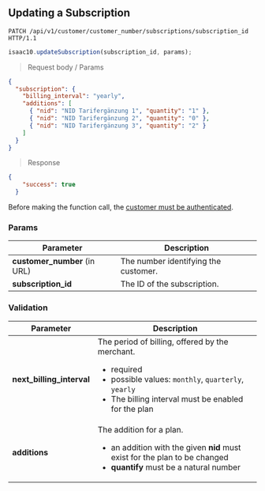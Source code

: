 ## Updating a Subscription


```http
PATCH /api/v1/customer/customer_number/subscriptions/subscription_id HTTP/1.1
```

```javascript
isaac10.updateSubscription(subscription_id, params);
```

> Request body / Params

```json
{
  "subscription": {
    "billing_interval": "yearly",
    "additions": [
      { "nid": "NID Tarifergänzung 1", "quantity": "1" },
      { "nid": "NID Tarifergänzung 2", "quantity": "0" },
      { "nid": "NID Tarifergänzung 3", "quantity": "2" }
    ]
  }
}
```


> Response

```json
{
    "success": true
  }
```

<aside class="success">
Before making the function call, the <a href="#customer-authentication">customer must be authenticated</a>.
</aside>

### Params

Parameter | Description
----------|-------------
**customer_number** (in URL) | The number identifying the customer.  
**subscription_id** | The ID of the subscription.

### Validation
Parameter | Description
----------|-------------
**next_billing_interval** | The period of billing, offered by the merchant. <ul> <div style="text-align: left;"> <li>  required </li><li>  possible values: `monthly`, `quarterly`, `yearly` </li>  <li> The billing interval must be enabled for the plan </li></ul>
**additions** | The addition for a plan. <ul> <div style="text-align: left;"> <li> an addition with the given **nid** must exist for the plan to be changed </li><li>  **quantify** must be a natural number </li></ul>
